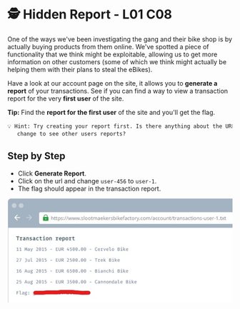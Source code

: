 # 🕵️ Hidden Report - L01 C08

One of the ways we've been investigating the gang and their bike shop is by actually buying products from them online. We've spotted a piece of functionality that we think might be exploitable, allowing us to get more information on other customers (some of which we think might actually be helping them with their plans to steal the eBikes).

Have a look at our account page on the site, it allows you to **generate a report** of your transactions. See if you can find a way to view a transaction report for the very **first user** of the site.

**Tip:** Find the **report for the first user** of the site and you'll get the flag.

```txt
💡 Hint: Try creating your report first. Is there anything about the URL you could potentially
   change to see other users reports?
```

## Step by Step

- Click **Generate Report**.
- Click on the url and change `user-456` to `user-1`.
- The flag should appear in the transaction report.

![image of the transaction report](/assets/hiddenreport1.jpg)
